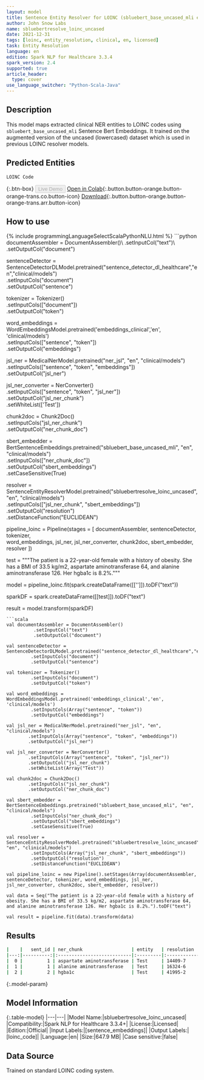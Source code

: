 ```yaml
---
layout: model
title: Sentence Entity Resolver for LOINC (sbluebert_base_uncased_mli embeddings)
author: John Snow Labs
name: sbluebertresolve_loinc_uncased
date: 2021-12-31
tags: [loinc, entity_resolution, clinical, en, licensed]
task: Entity Resolution
language: en
edition: Spark NLP for Healthcare 3.3.4
spark_version: 2.4
supported: true
article_header:
  type: cover
use_language_switcher: "Python-Scala-Java"
---
```


## Description

This model maps extracted clinical NER entities to LOINC codes using `sbluebert_base_uncased_mli` Sentence Bert Embeddings. It trained on the augmented version of the uncased (lowercased) dataset which is used in previous LOINC resolver models.

## Predicted Entities

`LOINC Code`

{:.btn-box}
<button class="button button-orange" disabled>Live Demo</button>
[Open in Colab](https://colab.research.google.com/github/JohnSnowLabs/spark-nlp-workshop/blob/master/tutorials/Certification_Trainings/Healthcare/24.Improved_Entity_Resolvers_in_SparkNLP_with_sBert.ipynb){:.button.button-orange.button-orange-trans.co.button-icon}
[Download](https://s3.amazonaws.com/auxdata.johnsnowlabs.com/clinical/models/sbluebertresolve_loinc_uncased_en_3.3.4_2.4_1640945648577.zip){:.button.button-orange.button-orange-trans.arr.button-icon}

## How to use



<div class="tabs-box" markdown="1">
{% include programmingLanguageSelectScalaPythonNLU.html %}
```python
documentAssembler = DocumentAssembler()\
      .setInputCol("text")\
      .setOutputCol("document")

sentenceDetector = SentenceDetectorDLModel.pretrained("sentence_detector_dl_healthcare","en","clinical/models")\
      .setInputCols("document")\
      .setOutputCol("sentence")

tokenizer = Tokenizer() \
      .setInputCols(["document"]) \
      .setOutputCol("token")

word_embeddings = WordEmbeddingsModel.pretrained('embeddings_clinical','en', 'clinical/models')\
      .setInputCols(["sentence", "token"])\
      .setOutputCol("embeddings")

jsl_ner = MedicalNerModel.pretrained("ner_jsl", "en", "clinical/models") \
     .setInputCols(["sentence", "token", "embeddings"]) \
     .setOutputCol("jsl_ner")

jsl_ner_converter = NerConverter() \
    .setInputCols(["sentence", "token", "jsl_ner"]) \
    .setOutputCol("jsl_ner_chunk")\
    .setWhiteList(['Test'])

chunk2doc = Chunk2Doc() \
    .setInputCols("jsl_ner_chunk") \
    .setOutputCol("ner_chunk_doc")

sbert_embedder = BertSentenceEmbeddings.pretrained("sbluebert_base_uncased_mli", "en", "clinical/models")\
     .setInputCols(["ner_chunk_doc"])\
     .setOutputCol("sbert_embeddings")\
     .setCaseSensitive(True)

resolver = SentenceEntityResolverModel.pretrained("sbluebertresolve_loinc_uncased", "en", "clinical/models") \
      .setInputCols(["jsl_ner_chunk", "sbert_embeddings"])\
     .setOutputCol("resolution")\
     .setDistanceFunction("EUCLIDEAN")

pipeline_loinc = Pipeline(stages = [
    documentAssembler, 
    sentenceDetector, 
    tokenizer,  
    word_embeddings, 
    jsl_ner, 
    jsl_ner_converter, 
    chunk2doc, 
    sbert_embedder, 
    resolver
])

test = """The patient is a 22-year-old female with a history of obesity. She has a BMI of 33.5 kg/m2, aspartate aminotransferase 64, and alanine aminotransferase 126. Her hgba1c is 8.2%."""

model = pipeline_loinc.fit(spark.createDataFrame([['']]).toDF("text"))

sparkDF = spark.createDataFrame([[test]]).toDF("text")

result = model.transform(sparkDF)
```
```scala
val documentAssembler = DocumentAssembler()
          .setInputCol("text")
          .setOutputCol("document")

val sentenceDetector = SentenceDetectorDLModel.pretrained("sentence_detector_dl_healthcare","en","clinical/models")
         .setInputCols("document")
         .setOutputCol("sentence")

val tokenizer = Tokenizer() 
         .setInputCols("document") 
         .setOutputCol("token")

val word_embeddings = WordEmbeddingsModel.pretrained('embeddings_clinical','en', 'clinical/models')
         .setInputCols(Array("sentence", "token"))
         .setOutputCol("embeddings")

val jsl_ner = MedicalNerModel.pretrained("ner_jsl", "en", "clinical/models") 
        .setInputCols(Array("sentence", "token", "embeddings")) 
        .setOutputCol("jsl_ner")

val jsl_ner_converter = NerConverter() 
        .setInputCols(Array("sentence", "token", "jsl_ner")) 
        .setOutputCol("jsl_ner_chunk")
        .setWhiteList(Array("Test"))

val chunk2doc = Chunk2Doc() 
        .setInputCols("jsl_ner_chunk") 
        .setOutputCol("ner_chunk_doc")

val sbert_embedder = BertSentenceEmbeddings.pretrained("sbluebert_base_uncased_mli", "en", "clinical/models")
         .setInputCols("ner_chunk_doc")
         .setOutputCol("sbert_embeddings")
         .setCaseSensitive(True)

val resolver = SentenceEntityResolverModel.pretrained("sbluebertresolve_loinc_uncased", "en", "clinical/models") 
         .setInputCols(Array("jsl_ner_chunk", "sbert_embeddings"))
         .setOutputCol("resolution")
         .setDistanceFunction("EUCLIDEAN")

val pipeline_loinc = new Pipeline().setStages(Array(documentAssembler, sentenceDetector, tokenizer, word_embeddings, jsl_ner, jsl_ner_converter, chunk2doc, sbert_embedder, resolver))

val data = Seq("The patient is a 22-year-old female with a history of obesity. She has a BMI of 33.5 kg/m2, aspartate aminotransferase 64, and alanine aminotransferase 126. Her hgba1c is 8.2%.").toDF("text")

val result = pipeline.fit(data).transform(data)
```
</div>

## Results

```bash
|    |   sent_id | ner_chunk                  | entity   | resolution   | all_codes                                                                                                                                                                                                                                                                                     | resolutions                                                                                                                                                                                                                                                                                                                                                                                                                                                                                                                                                                                                                                                                                                                                                                                                                                                                                                                                                                                               |
|---:|----------:|:---------------------------|:---------|:-------------|:----------------------------------------------------------------------------------------------------------------------------------------------------------------------------------------------------------------------------------------------------------------------------------------------|:----------------------------------------------------------------------------------------------------------------------------------------------------------------------------------------------------------------------------------------------------------------------------------------------------------------------------------------------------------------------------------------------------------------------------------------------------------------------------------------------------------------------------------------------------------------------------------------------------------------------------------------------------------------------------------------------------------------------------------------------------------------------------------------------------------------------------------------------------------------------------------------------------------------------------------------------------------------------------------------------------------|
|  0 |         1 | aspartate aminotransferase | Test     | 14409-7      | ['14409-7', '16325-3', '1916-6', '16324-6',...]                                              | ['Aspartate aminotransferase', 'Alanine aminotransferase/Aspartate aminotransferase', 'Aspartate aminotransferase/Alanine aminotransferase', 'Alanine aminotransferase', ...] |
|  1 |         1 | alanine aminotransferase   | Test     | 16324-6      | ['16324-6', '1916-6', '16325-3', '59245-1',...]                                           | ['Alanine aminotransferase', 'Aspartate aminotransferase/Alanine aminotransferase', 'Alanine aminotransferase/Aspartate aminotransferase', 'Alanine glyoxylate aminotransferase',...]         |
|  2 |         2 | hgba1c                     | Test     | 41995-2      | ['41995-2', 'LP35944-5', 'LP19717-5', '43150-2',...] | ['Hemoglobin A1c', 'HbA1c measurement device', 'HBA1 gene', 'HbA1c measurement device panel', ...]                                                                                                                                                                                                   |
```

{:.model-param}
## Model Information

{:.table-model}
|---|---|
|Model Name:|sbluebertresolve_loinc_uncased|
|Compatibility:|Spark NLP for Healthcare 3.3.4+|
|License:|Licensed|
|Edition:|Official|
|Input Labels:|[sentence_embeddings]|
|Output Labels:|[loinc_code]|
|Language:|en|
|Size:|647.9 MB|
|Case sensitive:|false|

## Data Source

Trained on standard LOINC coding system.